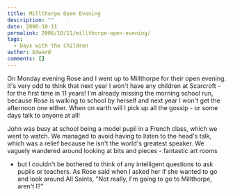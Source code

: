 ```yaml
---
title: Millthorpe Open Evening
description: ""
date: 2006-10-11
permalink: 2006/10/11/millthorpe-open-evening/
tags:
  - Days with the Children
author: Edward
comments: []
---
```


On Monday evening Rose and I went up to Millthorpe for their open
evening. It\'s very odd to think that next year I won\'t have any
children at Scarcroft - for the first time in 11 years! I\'m already
missing the morning school run, because Rose is walking to school by
herself and next year I won\'t get the afternoon one either. When on
earth will I pick up all the gossip - or some days talk to anyone at
all!

John was busy at school being a model pupil in a French class, which we
went to watch. We managed to avoid having to listen to the head\'s talk,
which was a relief because he isn\'t the world\'s greatest speaker. We
vaguely wandered around looking at bits and pieces - fantastic art rooms
- but I couldn\'t be bothered to think of any intelligent questions to
ask pupils or teachers. As Rose said when I asked her if she wanted to
go and look around All Saints, \"Not really, I\'m going to go to
Millthorpe, aren\'t I?\"

